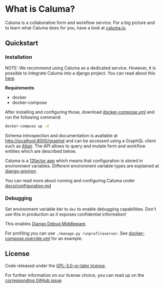 # What is Caluma?

Caluma is a collaborative form and workflow service. For a big picture and to learn what Caluma does for you, have a look at [caluma.io](https://caluma.io).

## Quickstart

### Installation

NOTE: We recommend using Caluma as a dedicated service. However, it is possible to integrate Caluma into a django project. You can read about this [here](docs/django-apps.md).

**Requirements**

* docker
* docker-compose

After installing and configuring those, download [docker-compose.yml](https://github.com/projectcaluma/caluma/blob/main/docker-compose.yml) and run the following command:

```bash
docker-compose up -d
```

Schema introspection and documentation is available at [http://localhost:8000/graphql](http://localhost:8000/graphql) and can be accessed using a GraphQL client such as [Altair](https://altair.sirmuel.design/). The API allows to query and mutate form and workflow entities which are described below.

Caluma is a [12factor app](https://12factor.net/) which means that configuration is stored in environment variables. Different environment variable types are explained at [django-environ](https://github.com/joke2k/django-environ#supported-types).

You can read more about running and configuring Caluma under [docs/configuration.md](docs/configuration.md)

### Debugging

Set environment variable `ENV` to `dev` to enable debugging capabilities. Don't use this in production as it exposes confidential information!

This enables [Django Debug Middleware](https://docs.graphene-python.org/projects/django/en/latest/debug/).

For profiling you can use `./manage.py runprofileserver`. See [docker-compose.override.yml](https://github.com/projectcaluma/caluma/blob/main/docker-compose.override.yml) for an example.

## License

Code released under the [GPL-3.0-or-later license](https://github.com/projectcaluma/caluma/blob/main/LICENSE/README.md).

For further information on our license choice, you can read up on the [corresponding GitHub issue](https://github.com/projectcaluma/caluma/issues/751#issuecomment-547974930).
